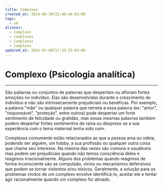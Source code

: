 ```yaml
---
title: Complexo
created_at: 2024-06-30T22:40:44-03:00
tags:
  - v0
aliases:
  - Complexo
  - complexos
  - Complexos
  - complexo
updated_at: 2024-07-08T17:33:33-03:00
---
```

# Complexo (Psicologia analítica)
---

São palavras ou conjuntos de palavras que despertam ou afloram fortes emoções no indivíduo. Elas são desenvolvidas durante o crescimento do indivíduo e não são intrinsecamente prejudiciais ou benéficas. Por exemplo, a palavra "mãe" ou qualquer palavra que remeta a essa palavra (ex: "amor", "responsável", "proteção", entre outros) pode despertar um forte sentimento de felicidade ou gratidão, mas essas mesmas palavras também podem despertar fortes sentimentos de raiva ou desprezo se a sua experiência com o tema maternal tenha sido ruim.

Complexos comumente estão relacionados ao que a pessoa ama ou odeia, podendo ser alguém, um hobby, a sua profissão ou qualquer outra coisa que chame seu interesse. Na maioria das vezes são comuns e saudáveis mas podem ser prejudiciais quando não temos consciência deles e reagimos irracionalmente. Alguns dos problemas quando reagimos de forma inconsciente são as compulsão, vícios ou mecanismos defensivos que podem se tornar violentos e/ou tóxicos. Geralmente, a solução para os problemas vindos de um complexo envolve identificá-lo, aceitar ele e tentar agir racionalmente quando um complexo for ativado.

